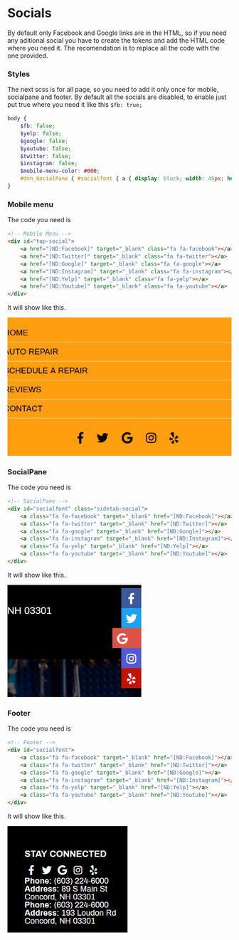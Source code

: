 # Socials
By default only Facebook and Google links are in the HTML, so if you need any aditional social you have to create the tokens and add the HTML code where you need it. The recomendation is to replace all the code with the one provided.

### Styles
The next scss is for all page, so you need to add it only once for mobile, socialpane and footer.
By default all the socials are disabled, to enable just put true where you need it like this `$fb: true;`
```scss
body {
    $fb: false;
    $yelp: false;
    $google: false;
    $youtube: false;
    $twitter: false;
    $instagram: false;
    $mobile-menu-color: #000;
    #dnn_SocialPane { #socialfont { a { display: block; width: 45px; height: 45px; line-height: 45px; text-align: center; font-size: 25px; box-sizing: border-box; padding-right: 0; float: right; clear: both; color: #fff; transition: 0.2s linear; text-decoration: none; &[href=""] { display: none; } @include phone { float: unset; /* display: inline-block; */ display: none; } @include tablet-desktop { @include hover { padding-right: 20px; width: 65px; } } &.fa-yelp { background-color: #c41200; } &.fa-google { background-color: #de5246; } &.fa-twitter { background-color: #1da1f2; } &.fa-facebook { background-color: #3B5998; } &.fa-instagram { background-color: #515bd4; } &.fa-youtube { background-color: #c4302b; } } } } #top-social a { &.fa-yelp { color: #c41200; } &.fa-google { color: #de5246; } &.fa-twitter { color: #1da1f2; } &.fa-facebook { &, &-f { color: #3B5998; } } &.fa-instagram { color: #515bd4; } } #top-social a { &[class*="fa-"] { color: $mobile-menu-color; } } #BottomFooter #socialfont { @include max(527) { float: unset; } } @if not $fb { .fa-facebook { &, &-f { display: none !important; } } } @if not $yelp { .fa-yelp { display: none !important; } } @if not $google { .fa-google { display: none !important; } } @if not $twitter { .fa-twitter { display: none !important; } } @if not $instagram { .fa-instagram { display: none !important; } } @if not $youtube { .fa-youtube { display: none !important; } }
}
```
### Mobile menu
The code you need is
```html
<!-- Mobile Menu -->
<div id="top-social">
    <a href="[ND:Facebook]" target="_blank" class="fa fa-facebook"></a>
    <a href="[ND:Twitter]" target="_blank" class="fa fa-twitter"></a>
    <a href="[ND:Google]" target="_blank" class="fa fa-google"></a>
    <a href="[ND:Instagram]" target="_blank" class="fa fa-instagram"></a>
    <a href="[ND:Yelp]" target="_blank" class="fa fa-yelp"></a>
    <a href="[ND:Youtube]" target="_blank" class="fa fa-youtube"></a>
</div>
```
It will show like this.

![Mobile menu](socials-1.png)

### SocialPane
The code you need is
```html
<!-- SocialPane -->
<div id="socialfont" class="sidetab-social">
    <a class="fa fa-facebook" target="_blank" href="[ND:Facebook]"></a>
    <a class="fa fa-twitter" target="_blank" href="[ND:Twitter]"></a>
    <a class="fa fa-google" target="_blank" href="[ND:Google]"></a>
    <a class="fa fa-instagram" target="_blank" href="[ND:Instagram]"></a>
    <a class="fa fa-yelp" target="_blank" href="[ND:Yelp]"></a>
    <a class="fa fa-youtube" target="_blank" href="[ND:Youtube]"></a>
</div>
```
It will show like this.

![SocialPane](socials-2.png)

### Footer
The code you need is
```html
<!-- Footer -->
<div id="socialfont">
    <a class="fa fa-facebook" target="_blank" href="[ND:Facebook]"></a>
    <a class="fa fa-twitter" target="_blank" href="[ND:Twitter]"></a>
    <a class="fa fa-google" target="_blank" href="[ND:Google]"></a>
    <a class="fa fa-instagram" target="_blank" href="[ND:Instagram]"></a>
    <a class="fa fa-yelp" target="_blank" href="[ND:Yelp]"></a>
    <a class="fa fa-youtube" target="_blank" href="[ND:Youtube]"></a>
</div>
```
It will show like this.

![Footer](socials-3.png)
